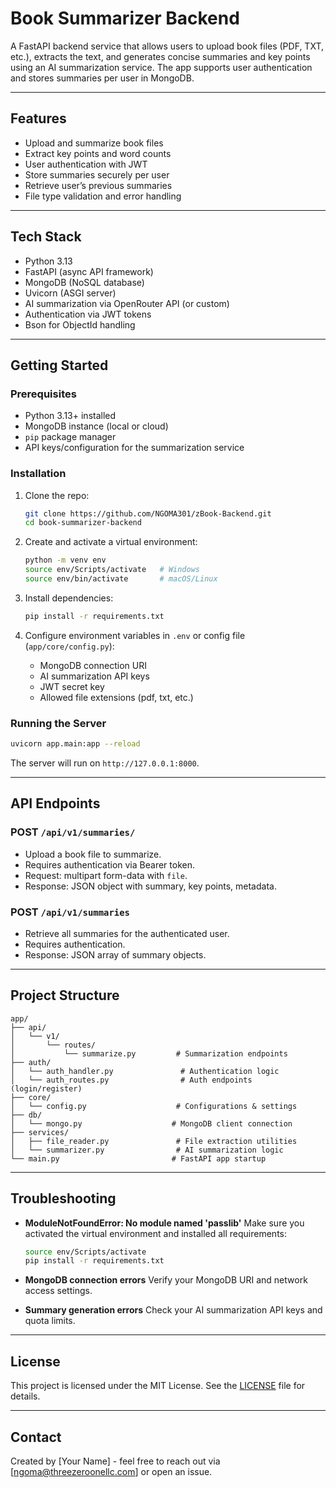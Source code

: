 # Book Summarizer Backend

A FastAPI backend service that allows users to upload book files (PDF, TXT, etc.), extracts the text, and generates concise summaries and key points using an AI summarization service. The app supports user authentication and stores summaries per user in MongoDB.

---

## Features

- Upload and summarize book files  
- Extract key points and word counts  
- User authentication with JWT  
- Store summaries securely per user  
- Retrieve user’s previous summaries  
- File type validation and error handling  

---

## Tech Stack

- Python 3.13  
- FastAPI (async API framework)  
- MongoDB (NoSQL database)  
- Uvicorn (ASGI server)  
- AI summarization via OpenRouter API (or custom)  
- Authentication via JWT tokens  
- Bson for ObjectId handling

---

## Getting Started

### Prerequisites

- Python 3.13+ installed  
- MongoDB instance (local or cloud)  
- `pip` package manager  
- API keys/configuration for the summarization service  

### Installation

1. Clone the repo:

   ```bash
   git clone https://github.com/NGOMA301/zBook-Backend.git
   cd book-summarizer-backend
   ```

2. Create and activate a virtual environment:

   ```bash
   python -m venv env
   source env/Scripts/activate   # Windows
   source env/bin/activate       # macOS/Linux
   ```

3. Install dependencies:

   ```bash
   pip install -r requirements.txt
   ```

4. Configure environment variables in `.env` or config file (`app/core/config.py`):

   * MongoDB connection URI
   * AI summarization API keys
   * JWT secret key
   * Allowed file extensions (pdf, txt, etc.)

### Running the Server

```bash
uvicorn app.main:app --reload
```

The server will run on `http://127.0.0.1:8000`.

---

## API Endpoints

### POST `/api/v1/summaries/`

* Upload a book file to summarize.
* Requires authentication via Bearer token.
* Request: multipart form-data with `file`.
* Response: JSON object with summary, key points, metadata.

### POST `/api/v1/summaries`

* Retrieve all summaries for the authenticated user.
* Requires authentication.
* Response: JSON array of summary objects.

---

## Project Structure

```
app/
├── api/
│   └── v1/
│       └── routes/
│           └── summarize.py         # Summarization endpoints
├── auth/
│   └── auth_handler.py               # Authentication logic
│   └── auth_routes.py                # Auth endpoints (login/register)
├── core/
│   └── config.py                    # Configurations & settings
├── db/
│   └── mongo.py                    # MongoDB client connection
├── services/
│   ├── file_reader.py               # File extraction utilities
│   └── summarizer.py                # AI summarization logic
└── main.py                         # FastAPI app startup
```

---

## Troubleshooting

* **ModuleNotFoundError: No module named 'passlib'**
  Make sure you activated the virtual environment and installed all requirements:

  ```bash
  source env/Scripts/activate
  pip install -r requirements.txt
  ```

* **MongoDB connection errors**
  Verify your MongoDB URI and network access settings.

* **Summary generation errors**
  Check your AI summarization API keys and quota limits.

---

## License

This project is licensed under the MIT License. See the [LICENSE](https://www.instagram.com/ngoma.301) file for details.

---

## Contact

Created by \[Your Name] - feel free to reach out via \[[ngoma@threezeroonellc.com](mailto:ngoma@threezeroonellc.com)] or open an issue.

